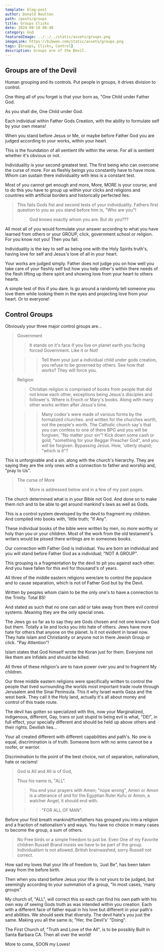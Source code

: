 ```yaml
---
template: blog-post
author: Donald Boulton
path: /posts/groups
title: Groups Clicks
date: 2024-08-10 08:40
category: God
featuredImage: ../../../static/assets/groups.png
imageLink: https://bibwoe.com/static/assets/groups.png
tags: [Groups, Clicks, Control]
description: Groups are of the Devil.
---
```


<Container p={4} bg="muted">
  <H2>Groups are of the Devil</H2>
</Container>

Human grouping and its controls. Put people in groups, it drives division to control.

One thing all of you forget is that your born as, "One Child under Father God.

As you shall die, One Child under God.

Each individual within Father Gods Creation, with the ability to formulate self by your own means!

When you stand before Jesus or Me, or maybe before Father God you are judged according to your works, within your heart.

This is the foundation of all sentient life within the verse. For all is sentient whether it's obvious or not.

Individuality is your second greatest test. The first being who can overcome the curse of more. For as fleshly beings you constantly have to have more. Whom can sustain there individuality with less is a constant test.

Most of you cannot get enough and more, More, MORE is your course, and to do this you have to group up within your clicks and religions and countries with artificial borders and historically perfected lies. 

> This fails Gods fist and second tests of your individuality. Fathers first question to you as you stand before him is, "Who are you"!
>
> > God knows exactly whom you are. But do you???

All most all of you would formulate your answer according to what you have learned from others or your GROUP, click, government school or religion. For you know not you! Then you fail.

Individuality is the key to self as being one with the Holy Spirits truth's, having love for self and Jesus's love of all in your heart.

Your works are judged simply. Father does not judge you on how well you take care of your fleshly self but how you help other's within there needs of the flesh lifting up there spirit and showing love from your heart to others hearts.

A simple test of this if you dare. Is go around a randomly tell someone you love them while looking them in the eyes and projecting love from your heart. Or to everyone!

## Control Groups

Obviously your three major control groups are...

> Government
>
> > It stands on it's face if you live on planet earth you facing forced Government. Like it or Not!
>
> > > Tell them your just a individual child under gods creation, you refuse to be governed by others. See how that works? They will force you.

> Religion
>
> > Christian religion is comprised of books from people that did not know each other, exceptions being Jesus's disciples and follower's. Where is Enoch or Mary's books. Along with many other works written after Jesus's time.
>
> > > Many codex's were made of various forms by the formalized churches. and written for the churches worth, not the people's worth. The Catholic church say's that you can confess to one of there BPG and you will be forgiven; "No matter your sin"! Kick down some cash or gold, "something for your Beggar Preacher God", and you will be forgiven. Bypassing Jesus. How, 'utterly stupid; "which is it"? 

This is unforgivable and a sin. along with the church's hierarchy. They are saying they are the only ones with a connection to father and worship and, "pray to Us".

> The curse of More
>
> > More is addressed below and in a few of my past pages.

The church determined what is in your Bible not God. And done so to make them rich and to be able to get around mankind's laws as well as Gods.

This is a control system developed by the devil to fragment my children. And compiled into books with, 'little truth; "If Any".

These individual books of the bible were written by men, no more worthy or holy than you or your children. Most of the work from the old testament's writers would be pissed there writings are in someones books.

Our connection with Father God is individual. You are born an individual and you will stand before Father God as a individual; "NOT A GROUP".

This grouping is a fragmentation by the devil to pit you against each other. And you have fallen for this evil for thousand's of years.

All three of the middle eastern religions were/are to control the populace and to cause separation, which is not of Father God but by the Devil.

Written by peoples whom claim to be the only one's to have a connection to the Trinity. Total BS!

And stated as such that no one can add or take away from there evil control systems. Meaning they are the only special ones.

The Jews go so far as to say they are Gods chosen and not one know's God but them. Totally a lie and locks you into hate of others. Jews have more hate for others that anyone on the planet. Is it not evident in Israel now. They hate Islam and Christianity or anyone not in there Jewish Group or click. "Pay Attention"!

Islam states that God himself wrote the Koran just for them. Everyone not like them are Infidels and should be killed.

All three of these religion's are to have power over you and to fragment My children.

Our three middle eastern religions were specifically written to control the people that lived surrounding the worlds most important trade route through Jerusalem and the Sinai Peninsula. This it why Israel wants Gaza and the west bank. They call it the Holy land, actually it's all about money and control of this trade route.

The devil has gotten so specialized with this, now your Marginalized, indigenous, different, Gay, trans or just stupid to being evil is what, "DEI", in full effect, your specially different and should be held up above others and their rights. Devilish lies...

Your all created different with different capabilities and path's. No one is equal, discrimination is of truth. Someone born with no arms cannot be a roofer, or warrior.

Discrimination to the point of the best choice, not of separation, nationalism, hate or racisms!

> God is All and All is of God,
>
> Thus his name is, "ALL".
>
> > You end your prayers with Amen; "nope wrong", Amen or Amon is a utterance of and for the Egyptian Ruler Kufu or Amon, a watcher Angel, it should end with.
>
> > > "FOR ALL OF MAN".

Before your first breath mankind/forefathers has grouped you into a religion and a fraction of nationalism's and ways. You have no choice in many cases to become the group, a sum of others.

> No Free birds or a simple freedom to just be. Even One of my Favorite children Russell Brand insists we have to be part of the group. Individualism is not allowed. British brainwashed, sorry Russell not correct.

How sad my loves that your life of freedom to, 'Just Be", has been taken away from the before birth.

Then when you stand before Jesus your life is not yours to be judged, but seemingly according to your summation of a group, "In most cases, 'many groups".

My church of, "ALL", will correct this so each can find his own path with his own way of seeing Gods truth as was intended within you creation. Each with a different face of father equal in his love but different in your path's and abilities. We should seek that diversity. The devil hate's you just the same. Making you all the same is; "Her, the Devil's' "Doing".

The First Church of, "Truth and Love of the All", is to be possibly Built in Santa Barbara CA. Then all over the world!

More to come, SOON my Loves!